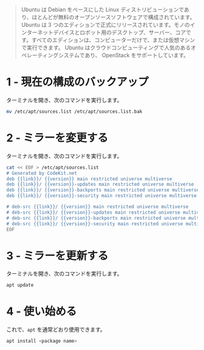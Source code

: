 > Ubuntu は Debian をベースにした Linux ディストリビューションであり、ほとんどが無料のオープンソースソフトウェアで構成されています。 Ubuntu は 3 つのエディションで正式にリリースされています。モノのインターネットデバイスとロボット用のデスクトップ、サーバー、コアです。すべてのエディションは、コンピューターだけで、または仮想マシンで実行できます。 Ubuntu はクラウドコンピューティングで人気のあるオペレーティングシステムであり、 OpenStack をサポートしています。

# 1 - 現在の構成のバックアップ

ターミナルを開き、次のコマンドを実行します。

```bash
mv /etc/apt/sources.list /etc/apt/sources.list.bak
```

# 2 - ミラーを変更する

ターミナルを開き、次のコマンドを実行します。

```bash
cat << EOF > /etc/apt/sources.list
# Generated by CodeKit.net
deb {{link}}/ {{version}} main restricted universe multiverse
deb {{link}}/ {{version}}-updates main restricted universe multiverse
deb {{link}}/ {{version}}-backports main restricted universe multiverse
deb {{link}}/ {{version}}-security main restricted universe multiverse

# deb-src {{link}}/ {{version}} main restricted universe multiverse
# deb-src {{link}}/ {{version}}-updates main restricted universe multiverse
# deb-src {{link}}/ {{version}}-backports main restricted universe multiverse
# deb-src {{link}}/ {{version}}-security main restricted universe multiverse
EOF
```

# 3 - ミラーを更新する

ターミナルを開き、次のコマンドを実行します。

```bash
apt update
```

# 4 - 使い始める

これで、`apt` を通常どおり使用できます。

```bash
apt install <package name>
```
